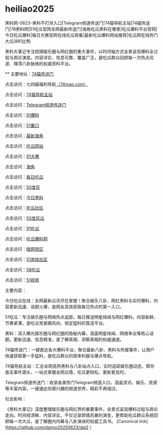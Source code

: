 # heiliao2025
黑料网-0623-黑料不打烊入口|Telegram频道传送门|74猫导航主站|74猫传送门|78黑料网|51吃瓜官网全网最新传送门|海角吃瓜黑料在哪里|吃瓜爆料平台官网|今日吃瓜爆料|每日大赛官网在线吃瓜观看|最新吃瓜爆料网站推荐|吃瓜网在线热门大瓜|881比鸭

黑料大事记专注梳理娱乐圈与网红圈的重大事件，以时间轴方式全景呈现爆料全过程与舆论演变。内容详实、信息可靠、覆盖广泛，是吃瓜群众回顾每一次热点风波、理清八卦脉络的权威资料平台。

** 主要地址：<a href="https://74mao.com/">74猫传送门</a>

点击访问：七四猫福利导航<a href="https://74mao.com/">（74mao.com）</a>

点击访问：<a href="https://74mao.com/">74猫导航主站</a>

点击访问：<a href="https://74mao.com/">Telegram频道传送门</a>

点击访问：<a href="https://cg57-69.pages.dev/">91爆料</a>

点击访问：<a href="https://cg33-1.pages.dev/">51重口</a>

点击访问：<a href="https://hl403.pages.dev/">最新海角</a>

点击访问：<a href="https://cg81-01.pages.dev/">吃瓜网站</a>

点击访问：<a href="https://cg77-66.pages.dev/">91大赛</a>

点击访问：<a href="https://hj-1295.pages.dev/">海角</a>

点击访问：<a href="https://cg25-4.pages.dev/">每日吃瓜</a>

点击访问：<a href="https://pi1-01.pages.dev/">50度灰</a>

点击访问：<a href="https://cg184.pages.dev/">今日黑料</a>

点击访问：<a href="https://cg863.pages.dev/">吃瓜社区</a>

点击访问：<a href="https://cg147.pages.dev/">50度灰瓜</a>

点击访问：<a href="https://pi08-1.pages.dev/">91吃瓜</a>

点击访问：<a href="https://cg09-01.pages.dev/">吃瓜爆料网</a>

点击访问：<a href="https://pi114.pages.dev/">暗网禁区</a>

点击访问：<a href="https://pi456.pages.dev/">51游戏社区</a>

点击访问：<a href="https://pi009.pages.dev/">58吃瓜</a>

点击访问：<a href="https://hj-1301.pages.dev/">51视频</a>



主要内容：

今日吃瓜在线：全网最新瓜讯尽在掌握！聚合娱乐八卦、网红黑料与实时爆料，内容更新迅速、话题火爆，是网友高效获取每日热点的第一入口。

51吃瓜：专注娱乐圈与网络热点追踪，每日推送明星绯闻与网红爆料。内容新鲜、节奏紧凑，是吃瓜党紧跟风向、锁定猛料的首选平台。

黑料：深入曝光娱乐圈与网红圈的隐秘内幕，涵盖明星绯闻、网络争议等核心话题。更新迅速、信息精准，是了解真相、洞察真相的权威通道。

74猫传送门：一键直达各大爆料平台，聚合最新八卦、黑料与热搜事件，让用户快速获取第一手猛料，是吃瓜群众的效率利器与爆点导航。

74猫导航主站：汇总全网高热黑料与八卦站点入口，实时追踪娱乐圈动态，帮你直击事件源头，一站式掌握全网瓜情，吃瓜更轻松、更新更及时。

Telegram频道传送门：收录各类热门Telegram频道入口，涵盖资讯、娱乐、资源等丰富内容，一键通达你感兴趣的频道世界，精彩不再错过。

社会影响：

《黑料大事记》深度整理娱乐圈与网红界的重要事件，全景式呈现爆料过程与舆论走向。时间线清晰、内容详实，不仅记录舆情风暴的演变，更帮助吃瓜群众系统回顾每一次大瓜，是了解圈内内幕与八卦演进的权威工具书。
[Canonical link](https://github.com/daimo20250623/dai2 ）
